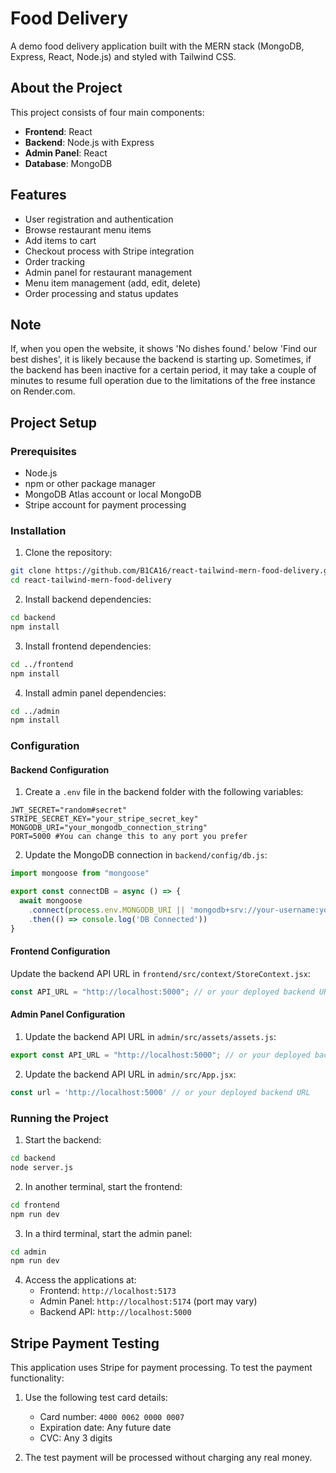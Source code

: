 # Food Delivery

A demo food delivery application built with the MERN stack (MongoDB, Express, React, Node.js) and styled with Tailwind CSS.

## About the Project

This project consists of four main components:
- **Frontend**: React
- **Backend**: Node.js with Express
- **Admin Panel**: React
- **Database**: MongoDB

## Features

- User registration and authentication
- Browse restaurant menu items
- Add items to cart
- Checkout process with Stripe integration
- Order tracking
- Admin panel for restaurant management
- Menu item management (add, edit, delete)
- Order processing and status updates

## Note

If, when you open the website, it shows 'No dishes found.' below 'Find our best dishes', it is likely because the backend is starting up.
Sometimes, if the backend has been inactive for a certain period, it may take a couple of minutes to resume full operation due to the limitations of the free instance on Render.com.

## Project Setup

### Prerequisites
- Node.js
- npm or other package manager
- MongoDB Atlas account or local MongoDB
- Stripe account for payment processing

### Installation

1. Clone the repository:
```bash
git clone https://github.com/B1CA16/react-tailwind-mern-food-delivery.git
cd react-tailwind-mern-food-delivery
```

2. Install backend dependencies:
```bash
cd backend
npm install
```

3. Install frontend dependencies:
```bash
cd ../frontend
npm install
```

4. Install admin panel dependencies:
```bash
cd ../admin
npm install
```

### Configuration

#### Backend Configuration

1. Create a `.env` file in the backend folder with the following variables:
```
JWT_SECRET="random#secret"
STRIPE_SECRET_KEY="your_stripe_secret_key"
MONGODB_URI="your_mongodb_connection_string"
PORT=5000 #You can change this to any port you prefer
```

2. Update the MongoDB connection in `backend/config/db.js`:
```javascript
import mongoose from "mongoose"

export const connectDB = async () => {
  await mongoose
    .connect(process.env.MONGODB_URI || 'mongodb+srv://your-username:your-password@your-cluster.mongodb.net/react-tailwind-mern-food-delivery')
    .then(() => console.log('DB Connected'))
}
```

#### Frontend Configuration

Update the backend API URL in `frontend/src/context/StoreContext.jsx`:
```javascript
const API_URL = "http://localhost:5000"; // or your deployed backend URL
```

#### Admin Panel Configuration

1. Update the backend API URL in `admin/src/assets/assets.js`:
```javascript
export const API_URL = "http://localhost:5000"; // or your deployed backend URL
```

2. Update the backend API URL in `admin/src/App.jsx`:
```javascript
const url = 'http://localhost:5000' // or your deployed backend URL
```

### Running the Project

1. Start the backend:
```bash
cd backend
node server.js
```

2. In another terminal, start the frontend:
```bash
cd frontend
npm run dev
```

3. In a third terminal, start the admin panel:
```bash
cd admin
npm run dev
```

4. Access the applications at:
   - Frontend: `http://localhost:5173`
   - Admin Panel: `http://localhost:5174` (port may vary)
   - Backend API: `http://localhost:5000`

## Stripe Payment Testing

This application uses Stripe for payment processing. To test the payment functionality:

1. Use the following test card details:
   - Card number: `4000 0062 0000 0007`
   - Expiration date: Any future date
   - CVC: Any 3 digits

2. The test payment will be processed without charging any real money.
